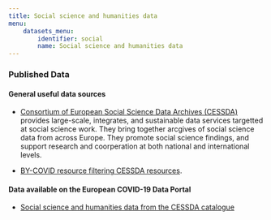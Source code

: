 ```yaml
---
title: Social science and humanities data
menu:
    datasets_menu:
        identifier: social
        name: Social science and humanities data
---
```

### Published Data

#### General useful data sources

* [Consortium of European Social Science Data Archives (CESSDA)](https://www.cessda.eu)
  provides large-scale, integrates, and sustainable data services targetted at social science work. They bring together arcgives of social science data from across Europe. They promote social science findings, and support research and coorperation at both national and international levels.

* [BY-COVID resource filtering CESSDA resources](https://t2-4.by-covid.bsc.es/jspui/handle/123456789/2/browse?type=author&submit_browse=Author).

#### Data available on the European COVID-19 Data Portal

* [Social science and humanities data from the CESSDA catalogue](https://www.covid19dataportal.org/search/social-sciences)
